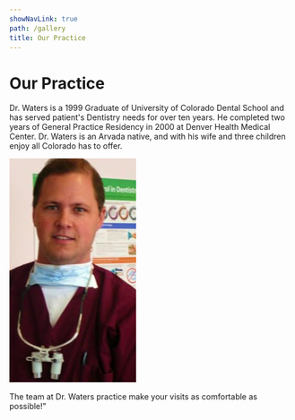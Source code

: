```yaml
---
showNavLink: true
path: /gallery
title: Our Practice
---
```

# Our Practice

Dr. Waters is a 1999 Graduate of University of Colorado Dental School and has served patient's Dentistry needs for over ten years. He completed two years of General Practice Residency in 2000 at Denver Health Medical Center. Dr. Waters is an Arvada native, and with his wife and three children enjoy all Colorado has to offer.

![Gregory B. Waters, DDS, PC](/src/assets/images/DrW.jpg)

The team at Dr. Waters practice make your visits as comfortable as possible!"

